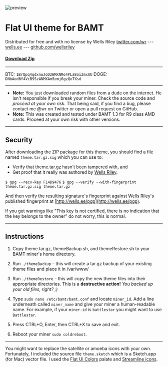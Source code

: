 ![preview](http://wellsosaur.us/Tlx5/flatbamtpreview.png)
# Flat UI theme for BAMT
Distributed for free and with no license by Wells Riley
[twitter.com/wr](https://twitter.com/wr) --- [wells.ee](http://wells.ee) --- [github.com/wellsriley](http://github.com/wellsriley)

#### [Download Zip](https://github.com/wellsriley/flatbamt/archive/master.zip)

---------------------
BTC:  `1BrQpq4qdxnwJoD2WKKNMo4PLa8oi2mxAU`
DOGE: `DNbAod6Y4VcB9SzANMXAm5emj6gzQoTXsd`

---------------------

* **Note:** You just downloaded random files from a dude on the internet. He isn't responsible if you break your miner. Check the source code and _proceed at your own risk_. That being said, if you find a bug, please contact me @wr on Twitter or open a pull request on GitHub.
* **Note:** This was created and tested under BAMT 1.3 for R9 class AMD cards. Proceed at your own risk with other versions.

---------------------

## Security
After downloading the ZIP package for this theme, you should find a file
named `theme.tar.gz.sig` which you can use to:

* Verify that theme.tar.gz hasn't been tampered with, and
* Get proof that it really was authored by [Wells Riley](http://wells.ee/pgp).

`$ gpg --recv-key F14D9476`
`$ gpg --verify --with-fingerprint theme.tar.gz.sig theme.tar.gz`

And then verify the resulting signature's fingerprint against Wells Riley's published fingerprint at [http://wells.ee/pgp](http://wells.ee/pgp).

If you get warnings like "This key is not certified, there is no indication that
the key belongs to the owner" do not worry, this is normal.

---------------------

## Instructions

1.	Copy theme.tar.gz, themeBackup.sh, and themeRestore.sh to your BAMT miner's home directory.

2.	Run `./themeBackup` – this will create a tar.gz backup of your existing theme files and place it in /var/www/

3.	Run `./themeRestore` – this will copy the new theme files into their appropriate directories. This is a **destructive action!** *You backed up your old files, right? ;)*

4.	Type `sudo nano /etc/bamt/bamt.conf` and locate `miner_id`. Add a line underneath called `miner_name` and give your miner a human-readable name. For example, if your `miner-id` is `battlestar` you might want to use `Battlestar`.

5.	Press CTRL+O, Enter, then CTRL+X to save and exit.

6.	Reboot your miner `sudo coldreboot`.

-------------------

You might want to replace 	the satellite or amoeba icons with your own. Fortunately, I included the source file 	`theme.sketch` which is a Sketch.app (for Mac) vector file. I used the [Flat UI Colors](http://flatuicolors.com) palate and [Streamline icons](http://streamlineicons.com).